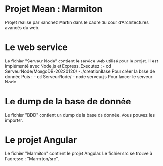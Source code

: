 # Projet Mean : Marmiton

Projet réalisé par Sanchez Martin dans le cadre du cour d'Architectures avancés du web.

# Le web service

Le fichier "Serveur Node" contient le service web utilisé pour le projet. Il est implémenté avec Node.js et Express.
Executez :
	- cd ServeurNode/MongoDB-20220120/
	- ./creationBase
Pour créer la base de donnée
Puis : 
	- cd ServeurNode/
	- node serveur.js
Pour lancer le serveur Node.

# Le dump de la base de donnée

Le fichier "BDD" contient un dump de la base de donnée.
Vous pouvez les importer.

# Le projet Angular

Le fichier "Marmiton" contient le projet Angular. Le fichier src se trouve à l'adresse : "Marmiton/src".
